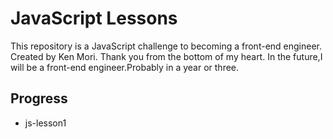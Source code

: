 # JavaScript Lessons

This repository is a JavaScript challenge to becoming a front-end engineer.
Created by Ken Mori.
Thank you from the bottom of my heart.
In the future,I will be a front-end engineer.Probably in a year or three.

## Progress
- js-lesson1
